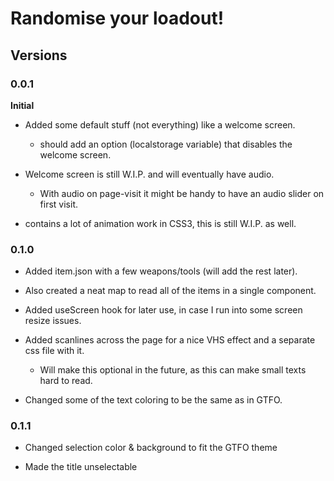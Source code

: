 # Randomise your loadout!

## Versions

### 0.0.1
**Initial**

- Added some default stuff (not everything) like a welcome screen.
  - should add an option (localstorage variable) that disables the welcome screen.

- Welcome screen is still W.I.P. and will eventually have audio.
  - With audio on page-visit it might be handy to have an audio slider on first visit.

- contains a lot of animation work in CSS3, this is still W.I.P. as well.

### 0.1.0

- Added item.json with a few weapons/tools (will add the rest later).
  
- Also created a neat map to read all of the items in a single component.
  
- Added useScreen hook for later use, in case I run into some screen resize issues.

- Added scanlines across the page for a nice VHS effect and a separate css file with it.
  - Will make this optional in the future, as this can make small texts hard to read.

-   Changed some of the text coloring to be the same as in GTFO.

### 0.1.1

- Changed selection color & background to fit the GTFO theme

- Made the title unselectable
